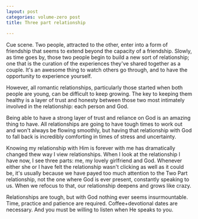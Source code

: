 ```yaml
---
layout: post
categories: volume-zero post
title: Three part relationship
  
---
```



Cue scene. Two people, attracted to the other, enter into a form of friendship that seems to extend beyond the capacity of a friendship. Slowly, as time goes by, those two people begin to build a new sort of relationship; one that is the curation of the experiences they've shared together as a couple. It's an awesome thing to watch others go through, and to have the opportunity to experience yourself.

However, all romantic relationships, particularly those started when both people are young, can be difficult to keep growing. The key to keeping them healthy is a layer of trust and honesty between those two most intimately involved in the relationship: each person and God.

Being able to have a strong layer of trust and reliance on God  is an amazing thing to have. All relationships are going to have tough times to work out and won't always be flowing smoothly, but having that relationship with God to fall back is incredibly comforting in times of stress and uncertainty.

Knowing my relationship with Him is forever with me has dramatically changed thew way I view relationships. When I look at the relationship I have now, I see three parts: me, my lovely girlfriend and God. Whenever either she or I have felt the relationship wasn't clicking as well as it could be, it's usually because we have payed too much attention to the Two Part relationship, not the one where God is ever present, constantly speaking to us. When we refocus to that, our relationship deepens and grows like crazy.

Relationships are tough, but with God nothing ever seems insurmountable. Time, practice and patience are required. Coffee+devotional dates are necessary. And you must be willing to listen when He speaks to you.
